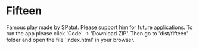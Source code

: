 # Fifteen

Famous play made by SPatut. Please support him for future applications.
To run the app please click 'Code' -> 'Download ZIP'. Then go to 'dist/fifteen' folder and open the file 'index.html' in your browser.
